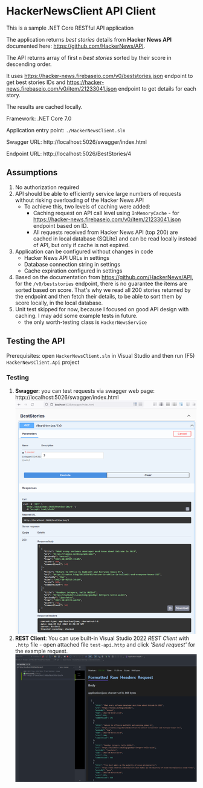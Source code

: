 # HackerNewsClient API Client

This is a sample .NET Core RESTful API application

The application returns _best stories_ details from **Hacker News API** documented here: https://github.com/HackerNews/API.

The API returns array of first `n` _best stories_ sorted by their score in descending order.

It uses https://hacker-news.firebaseio.com/v0/beststories.json endpoint to get best stories IDs and https://hacker-news.firebaseio.com/v0/item/21233041.json endpoint to get details for each story.

The results are cached locally.

Framework: .NET Core 7.0

Application entry point: `./HackerNewsClient.sln`

Swagger URL: http://localhost:5026/swagger/index.html

Endpoint URL: http://localhost:5026/BestStories/4

## Assumptions

1. No authorization required
1. API should be able to efficiently service large numbers of requests without risking overloading of the Hacker News API
    - To achieve this, two levels of caching were added:
        - Caching request on API call level using `InMemoryCache` - for https://hacker-news.firebaseio.com/v0/item/21233041.json endpoint based on ID.
        - All requests received from Hacker News API (top 200) are cached in local database (SQLite) and can be read locally instead of API, but only if cache is not expired.
1. Application can be configured without changes in code
    - Hacker News API URLs in settings
    - Database connection string in settings
    - Cache expiration configured in settings
1. Based on the documentation from https://github.com/HackerNews/API, for the `/v0/beststories` endpoint, there is no guarantee the items are sorted based on score. That's why we read all 200 stories returned by the endpoint and then fetch their details, to be able to sort them by score locally, in the local database.
1. Unit test skipped for now, because I focused on good API design with caching. I may add some example tests in future.
    - the only worth-testing class is `HackerNewsService`

## Testing the API
Prerequisites: open `HackerNewsClient.sln` in Visual Studio and then run (F5) `HackerNewsClient.Api` project

### Testing
1. **Swagger**: you can test requests via swagger web page: http://localhost:5026/swagger/index.html
![](./assets/swagger-request.png)
1. **REST Client**: You can use built-in Visual Studio 2022 _REST Client_ with `.http` file - open attached file `test-api.http` and click _'Send request'_ for the example request.
![](./assets/http-client-request.png)
